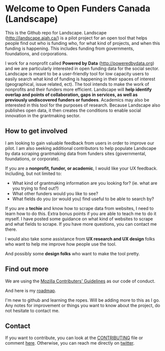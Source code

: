 # Welcome to Open Funders Canada (Landscape)

This is the Github repo for Landscape.  Landscape (http://landscape.ajah.ca/) is a pilot project for an open tool that helps people find out who is funding who, for what kind of projects, and when this funding is happening.  This includes funding from governments, foundations, and corporations.  

I work for a nonprofit called __Powered by Data__ (http://poweredbydata.org) and we are particularly interested in open funding data for the social sector.  Landscape is meant to be a user-friendly tool for low capacity users to easily search what kind of funding is happening in their spaces of interest (geographical, issue related, ect).  The tool intends to make the work of nonprofits and their funders more efficient.  Landscape will __help identify overlap and points of collaboration, gaps in services, as well as previously undiscovered funders or fundees__.  Academics may also be interested in this tool for the purposes of research.  Because Landscape also publishes open data, it then creates the conditions to enable social innovation in the grantmaking sector.    

## How to get involved
 
I am looking to gain valuable feedback from users in order to improve our pilot.  I am also seeking additional contributors to help populate Landscape by data scraping grantmaking data from funders sites (governmental, foundations, or corporate). 

If you are a __nonprofit, funder, or academic__, I would like your UX feedback.  Including, but not limited to: 
* What kind of grantmaking information are you looking for? (ie. what are you trying to find out?)
* What other funders would you like to see?
* What fields do you (or would you) find useful to be able to search by?

If you are a __techie__ and know how to scrape data from websites, I need to learn how to do this.  Extra bonus points if you are able to teach me to do it myself. I have posted some guidance on what kind of websites to scrape and what fields to scrape. If you have more questions, you can contact me there.

I would also take some assistance from __UX research and UX design__ folks who want to help me improve how people use the tool.  

And possibly some __design folks__ who want to make the tool pretty.

## Find out more

We are using the [Mozilla Contributers' Guidelines](https://www.mozilla.org/en-US/about/governance/policies/participation/) as our code of conduct.  

And here is my [roadmap](https://github.com/lesliePhD/open_funders_canada/blob/master/roadmap.md).

I'm new to github and learning the ropes.  Will be adding more to this as I go.  Any notes for improvement or things you want to know about the project, do not hesitate to contact me.  

## Contact

If you want to contribute, you can look at the [CONTRIBUTING](https://github.com/lesliePhD/open_funders_canada/blob/master/CONTRIBUTING.md) file or comment [here](https://github.com/lesliePhD/open_funders_canada/issues/6). Otherwise, you can reach me directly on [twitter](https://twitter.com/lesliePhD).  
